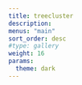 ```yaml
---
title: treecluster
description: 
menus: "main"
sort_order: desc
#type: gallery
weight: 16
params:
  theme: dark
---
```

